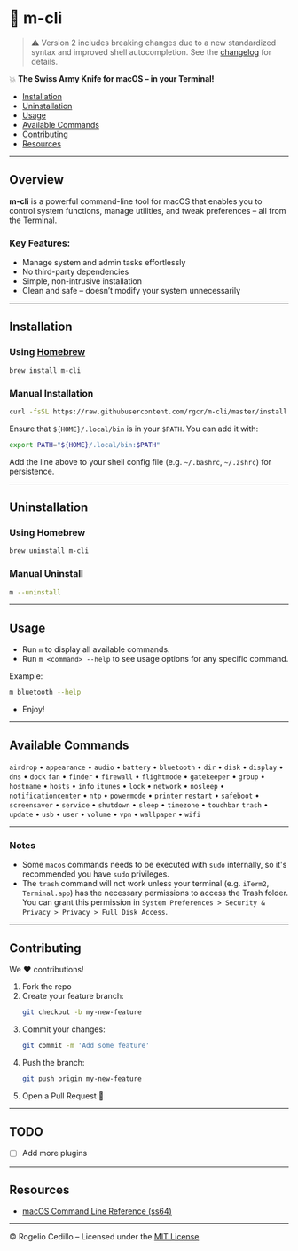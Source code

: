 #  m-cli

> ⚠️ Version 2 includes breaking changes due to a new standardized syntax and improved shell autocompletion.
> See the [changelog](#CHANGELOG.md) for details.


💥 **The Swiss Army Knife for macOS – in your Terminal!**

- [Installation](#installation)
- [Uninstallation](#uninstallation)
- [Usage](#usage)
- [Available Commands](#available-commands)
- [Contributing](#contributing)
- [Resources](#resources)

---

## Overview

**m-cli** is a powerful command-line tool for macOS that enables you to control system functions, manage utilities, and tweak preferences – all from the Terminal.

### Key Features:
-  Manage system and admin tasks effortlessly
-  No third-party dependencies
-  Simple, non-intrusive installation
-  Clean and safe – doesn’t modify your system unnecessarily

---

## Installation

###  Using [Homebrew](https://brew.sh/)
```sh
brew install m-cli
```

###  Manual Installation
```sh
curl -fsSL https://raw.githubusercontent.com/rgcr/m-cli/master/install.sh | bash
```

Ensure that `${HOME}/.local/bin` is in your `$PATH`. You can add it with:

```sh
export PATH="${HOME}/.local/bin:$PATH"
```

Add the line above to your shell config file (e.g. `~/.bashrc`, `~/.zshrc`) for persistence.


---

## Uninstallation

###  Using Homebrew
```sh
brew uninstall m-cli
```

### Manual Uninstall
```sh
m --uninstall
```

---

## Usage

- Run `m` to display all available commands.
- Run `m <command> --help` to see usage options for any specific command.

Example:
```sh
m bluetooth --help
```

- Enjoy!

---

## Available Commands

`airdrop` • `appearance` • `audio` • `battery` • `bluetooth` • `dir` • `disk` • `display` • `dns` • `dock`
`fan` • `finder` • `firewall` • `flightmode` • `gatekeeper` • `group` • `hostname` • `hosts` • `info`
`itunes` • `lock` • `network` • `nosleep` • `notificationcenter` • `ntp` • `powermode` • `printer`
`restart` • `safeboot` • `screensaver` • `service` • `shutdown` • `sleep` • `timezone` • `touchbar`
`trash` • `update` • `usb` • `user` • `volume` • `vpn` • `wallpaper` • `wifi`

---

### Notes
- Some `macos` commands needs to be executed with `sudo` internally, so it's recommended you have `sudo` privileges.
- The `trash` command will not work unless your terminal (e.g. `iTerm2`, `Terminal.app`) has the necessary permissions to access the Trash folder. You can grant this permission in `System Preferences > Security & Privacy > Privacy > Full Disk Access`.

---


## Contributing

We ❤️ contributions!

1. Fork the repo
2. Create your feature branch:
   ```sh
   git checkout -b my-new-feature
   ```
3. Commit your changes:
   ```sh
   git commit -m 'Add some feature'
   ```
4. Push the branch:
   ```sh
   git push origin my-new-feature
   ```
5. Open a Pull Request 🚀

---

## TODO
- [ ] Add more plugins

---

## Resources

- [macOS Command Line Reference (ss64)](https://ss64.com/osx/)

---

© Rogelio Cedillo – Licensed under the [MIT License](LICENSE.md)

